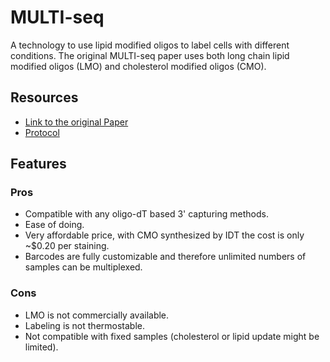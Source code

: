 # MULTI-seq

A technology to use lipid modified oligos to label cells with different conditions. The original MULTI-seq paper uses both long chain lipid modified oligos (LMO) and cholesterol modified oligos (CMO).

## Resources

- [Link to the original Paper](https://www.nature.com/articles/s41592-019-0433-8)
- [Protocol](https://www.protocols.io/view/multi-seq-my-notes-from-the-lab-bejyjcpw)

## Features

### Pros

- Compatible with any oligo-dT based 3' capturing methods.
- Ease of doing.
- Very affordable price, with CMO synthesized by IDT the cost is only ~$0.20 per staining.
- Barcodes are fully customizable and therefore unlimited numbers of samples can be multiplexed.

### Cons

- LMO is not commercially available.
- Labeling is not thermostable.
- Not compatible with fixed samples (cholesterol or lipid update might be limited).
